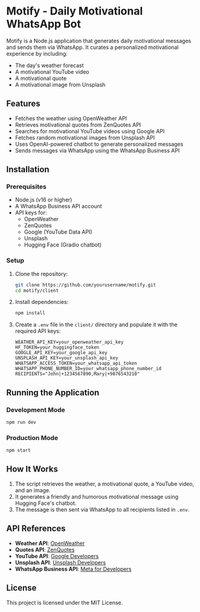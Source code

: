 # Motify - Daily Motivational WhatsApp Bot

Motify is a Node.js application that generates daily motivational messages and sends them via WhatsApp. It curates a personalized motivational experience by including:
- The day's weather forecast
- A motivational YouTube video
- A motivational quote
- A motivational image from Unsplash

## Features
- Fetches the weather using OpenWeather API
- Retrieves motivational quotes from ZenQuotes API
- Searches for motivational YouTube videos using Google API
- Fetches random motivational images from Unsplash API
- Uses OpenAI-powered chatbot to generate personalized messages
- Sends messages via WhatsApp using the WhatsApp Business API

## Installation

### Prerequisites
- Node.js (v16 or higher)
- A WhatsApp Business API account
- API keys for:
  - OpenWeather
  - ZenQuotes
  - Google (YouTube Data API)
  - Unsplash
  - Hugging Face (Gradio chatbot)

### Setup
1. Clone the repository:
   ```sh
   git clone https://github.com/yourusername/motify.git
   cd motify/client
   ```
2. Install dependencies:
   ```sh
   npm install
   ```
3. Create a `.env` file in the `client/` directory and populate it with the required API keys:
   ```env
   WEATHER_API_KEY=your_openweather_api_key
   HF_TOKEN=your_huggingface_token
   GOOGLE_API_KEY=your_google_api_key
   UNSPLASH_API_KEY=your_unsplash_api_key
   WHATSAPP_ACCESS_TOKEN=your_whatsapp_api_token
   WHATSAPP_PHONE_NUMBER_ID=your_whatsapp_phone_number_id
   RECIPIENTS="John|+1234567890,Mary|+9876543210"
   ```

## Running the Application

### Development Mode
```sh
npm run dev
```

### Production Mode
```sh
npm start
```

## How It Works
1. The script retrieves the weather, a motivational quote, a YouTube video, and an image.
2. It generates a friendly and humorous motivational message using Hugging Face's chatbot.
3. The message is then sent via WhatsApp to all recipients listed in `.env`.

## API References
- **Weather API**: [OpenWeather](https://openweathermap.org/api)
- **Quotes API**: [ZenQuotes](https://zenquotes.io/)
- **YouTube API**: [Google Developers](https://developers.google.com/youtube/v3)
- **Unsplash API**: [Unsplash Developers](https://unsplash.com/developers)
- **WhatsApp Business API**: [Meta for Developers](https://developers.facebook.com/docs/whatsapp/)

## License
This project is licensed under the MIT License.


